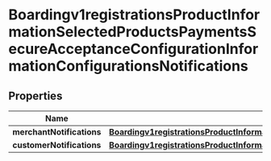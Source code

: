 
# Boardingv1registrationsProductInformationSelectedProductsPaymentsSecureAcceptanceConfigurationInformationConfigurationsNotifications

## Properties
Name | Type | Description | Notes
------------ | ------------- | ------------- | -------------
**merchantNotifications** | [**Boardingv1registrationsProductInformationSelectedProductsPaymentsSecureAcceptanceConfigurationInformationConfigurationsNotificationsMerchantNotifications**](Boardingv1registrationsProductInformationSelectedProductsPaymentsSecureAcceptanceConfigurationInformationConfigurationsNotificationsMerchantNotifications.md) |  |  [optional]
**customerNotifications** | [**Boardingv1registrationsProductInformationSelectedProductsPaymentsSecureAcceptanceConfigurationInformationConfigurationsNotificationsCustomerNotifications**](Boardingv1registrationsProductInformationSelectedProductsPaymentsSecureAcceptanceConfigurationInformationConfigurationsNotificationsCustomerNotifications.md) |  |  [optional]



